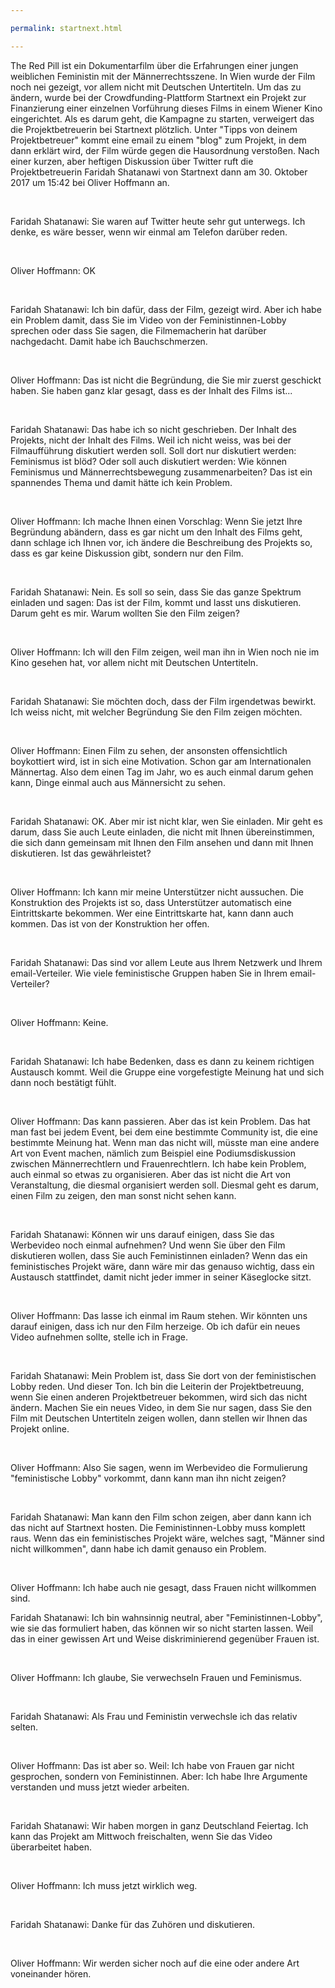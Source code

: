 ```yaml
---

permalink: startnext.html

---
```


The Red Pill ist ein Dokumentarfilm über die Erfahrungen einer jungen weiblichen Feministin mit der Männerrechtsszene.
In Wien wurde der Film noch nei gezeigt, vor allem nicht mit Deutschen Untertiteln.
Um das zu ändern, wurde bei der Crowdfunding-Plattform Startnext ein Projekt zur Finanzierung einer einzelnen Vorführung dieses Films
in einem Wiener Kino eingerichtet.
Als es darum geht, die Kampagne zu starten, verweigert das die Projektbetreuerin bei Startnext plötzlich.
Unter "Tipps von deinem Projektbetreuer" kommt eine email zu einem "blog" zum Projekt, in dem dann erklärt wird,
der Film würde gegen die Hausordnung verstoßen.
Nach einer kurzen, aber heftigen Diskussion über Twitter ruft die Projektbetreuerin Faridah Shatanawi von Startnext
dann am 30. Oktober 2017 um 15:42 bei Oliver Hoffmann an.

 

Faridah Shatanawi: Sie waren auf Twitter heute sehr gut
unterwegs. Ich denke, es wäre besser, wenn wir einmal am Telefon darüber reden.

 

Oliver Hoffmann: OK

 

Faridah Shatanawi: Ich bin dafür, dass der Film, gezeigt
wird. Aber ich habe ein Problem damit, dass Sie im Video von der
Feministinnen-Lobby sprechen oder dass Sie sagen, die Filmemacherin hat darüber
nachgedacht. Damit habe ich Bauchschmerzen.

 

Oliver Hoffmann: Das ist nicht die Begründung, die Sie mir
zuerst geschickt haben. Sie haben ganz klar gesagt, dass es der Inhalt des
Films ist...

 

Faridah Shatanawi: Das habe ich so nicht geschrieben. Der
Inhalt des Projekts, nicht der Inhalt des Films. Weil ich nicht weiss, was bei
der Filmaufführung diskutiert werden soll. Soll dort nur diskutiert werden:
Feminismus ist blöd? Oder soll auch diskutiert werden: Wie können Feminismus
und Männerrechtsbewegung zusammenarbeiten? Das ist ein spannendes Thema und
damit hätte ich kein Problem.

 

Oliver Hoffmann: Ich mache Ihnen einen Vorschlag: Wenn Sie
jetzt Ihre Begründung abändern, dass es gar nicht um den Inhalt des Films geht,
dann schlage ich Ihnen vor, ich ändere die Beschreibung des Projekts so, dass
es gar keine Diskussion gibt, sondern nur den Film.

 

Faridah Shatanawi: Nein. Es soll so sein, dass Sie das ganze
Spektrum einladen und sagen: Das ist der Film, kommt und lasst uns diskutieren.
Darum geht es mir. Warum wollten Sie den Film zeigen?

 

Oliver Hoffmann: Ich will den Film zeigen, weil man ihn in
Wien noch nie im Kino gesehen hat, vor allem nicht mit Deutschen Untertiteln.

 

Faridah Shatanawi: Sie möchten doch, dass der Film
irgendetwas bewirkt. Ich weiss nicht, mit welcher Begründung Sie den Film
zeigen möchten.

 

Oliver Hoffmann: Einen Film zu sehen, der ansonsten
offensichtlich boykottiert wird, ist in sich eine Motivation. Schon gar am
Internationalen Männertag. Also dem einen Tag im Jahr, wo es auch einmal darum
gehen kann, Dinge einmal auch aus Männersicht zu sehen.

 

Faridah Shatanawi: OK. Aber mir ist nicht klar, wen Sie
einladen. Mir geht es darum, dass Sie auch Leute einladen, die nicht mit Ihnen
übereinstimmen, die sich dann gemeinsam mit Ihnen den Film ansehen und dann mit
Ihnen diskutieren. Ist das gewährleistet?

 

Oliver Hoffmann: Ich kann mir meine Unterstützer nicht
aussuchen. Die Konstruktion des Projekts ist so, dass Unterstützer automatisch
eine Eintrittskarte bekommen. Wer eine Eintrittskarte hat, kann dann auch
kommen. Das ist von der Konstruktion her offen.

 

Faridah Shatanawi: Das sind vor allem Leute aus Ihrem
Netzwerk und Ihrem email-Verteiler. Wie viele feministische Gruppen haben Sie
in Ihrem email-Verteiler?

 

Oliver Hoffmann: Keine.

 

Faridah Shatanawi: Ich habe Bedenken, dass es dann zu keinem
richtigen Austausch kommt. Weil die Gruppe eine vorgefestigte Meinung hat und
sich dann noch bestätigt fühlt.

 

Oliver Hoffmann: Das kann passieren. Aber das ist kein
Problem. Das hat man fast bei jedem Event, bei dem eine bestimmte Community
ist, die eine bestimmte Meinung hat. Wenn man das nicht will, müsste man eine
andere Art von Event machen, nämlich zum Beispiel eine Podiumsdiskussion
zwischen Männerrechtlern und Frauenrechtlern. Ich habe kein Problem, auch
einmal so etwas zu organisieren. Aber das ist nicht die Art von Veranstaltung,
die diesmal organisiert werden soll. Diesmal geht es darum, einen Film zu
zeigen, den man sonst nicht sehen kann.

 

Faridah Shatanawi: Können wir uns darauf einigen, dass Sie
das Werbevideo noch einmal aufnehmen? Und wenn Sie über den Film diskutieren
wollen, dass Sie auch Feministinnen einladen? Wenn das ein feministisches
Projekt wäre, dann wäre mir das genauso wichtig, dass ein Austausch
stattfindet, damit nicht jeder immer in seiner Käseglocke sitzt.

 

Oliver Hoffmann: Das lasse ich einmal im Raum stehen. Wir
könnten uns darauf einigen, dass ich nur den Film herzeige. Ob ich dafür ein
neues Video aufnehmen sollte, stelle ich in Frage.

 

Faridah Shatanawi: Mein Problem ist, dass Sie dort von der
feministischen Lobby reden. Und dieser Ton. Ich bin die Leiterin der
Projektbetreuung, wenn Sie einen anderen Projektbetreuer bekommen, wird sich
das nicht ändern. Machen Sie ein neues Video, in dem Sie nur sagen, dass Sie
den Film mit Deutschen Untertiteln zeigen wollen, dann stellen wir Ihnen das Projekt
online.

 

Oliver Hoffmann: Also Sie sagen, wenn im Werbevideo die
Formulierung "feministische Lobby" vorkommt, dann kann man ihn nicht
zeigen?

 

Faridah Shatanawi: Man kann den Film schon zeigen, aber dann
kann ich das nicht auf Startnext hosten. Die Feministinnen-Lobby muss komplett
raus. Wenn das ein feministisches Projekt wäre, welches sagt, "Männer sind
nicht willkommen", dann habe ich damit genauso ein Problem.

 

Oliver Hoffmann: Ich habe auch nie gesagt, dass Frauen nicht
willkommen sind.

Faridah Shatanawi: Ich bin wahnsinnig neutral, aber
"Feministinnen-Lobby", wie sie das formuliert haben, das können wir
so nicht starten lassen. Weil das in einer gewissen Art und Weise diskriminierend
gegenüber Frauen ist.

 

Oliver Hoffmann: Ich glaube, Sie verwechseln Frauen und
Feminismus.

 

Faridah Shatanawi: Als Frau und Feministin verwechsle ich
das relativ selten.

 

Oliver Hoffmann: Das ist aber so. Weil: Ich habe von Frauen
gar nicht gesprochen, sondern von Feministinnen. Aber: Ich habe Ihre Argumente
verstanden und muss jetzt wieder arbeiten.

 

Faridah Shatanawi: Wir haben morgen in ganz Deutschland
Feiertag. Ich kann das Projekt am Mittwoch freischalten, wenn Sie das Video
überarbeitet haben.

 

Oliver Hoffmann: Ich muss jetzt wirklich weg.

 

Faridah Shatanawi: Danke für das Zuhören und diskutieren.

 

Oliver Hoffmann: Wir werden sicher noch auf die eine oder
andere Art voneinander hören.

